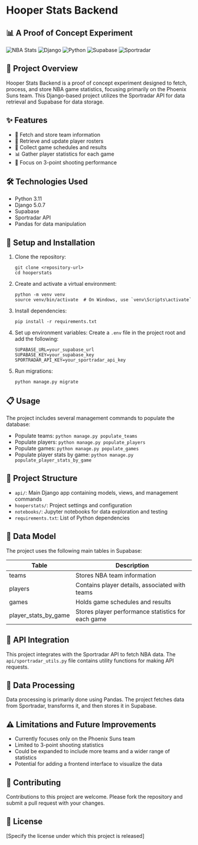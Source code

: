 # Hooper Stats Backend

## 📊 A Proof of Concept Experiment

![NBA Stats](https://img.shields.io/badge/NBA-Stats-orange)
![Django](https://img.shields.io/badge/Django-5.0.7-green)
![Python](https://img.shields.io/badge/Python-3.11-blue)
![Supabase](https://img.shields.io/badge/Supabase-Database-lightgrey)
![Sportradar](https://img.shields.io/badge/Sportradar-API-red)

## 🏀 Project Overview

Hooper Stats Backend is a proof of concept experiment designed to fetch, process, and store NBA game statistics, focusing primarily on the Phoenix Suns team. This Django-based project utilizes the Sportradar API for data retrieval and Supabase for data storage.

## ✨ Features

- 🏢 Fetch and store team information
- 👥 Retrieve and update player rosters
- 📅 Collect game schedules and results
- 📊 Gather player statistics for each game
- 🎯 Focus on 3-point shooting performance

## 🛠 Technologies Used

- Python 3.11
- Django 5.0.7
- Supabase
- Sportradar API
- Pandas for data manipulation

## 🚀 Setup and Installation

1. Clone the repository:

   ```
   git clone <repository-url>
   cd hooperstats
   ```

2. Create and activate a virtual environment:

   ```
   python -m venv venv
   source venv/bin/activate  # On Windows, use `venv\Scripts\activate`
   ```

3. Install dependencies:

   ```
   pip install -r requirements.txt
   ```

4. Set up environment variables:
   Create a `.env` file in the project root and add the following:

   ```
   SUPABASE_URL=your_supabase_url
   SUPABASE_KEY=your_supabase_key
   SPORTRADAR_API_KEY=your_sportradar_api_key
   ```

5. Run migrations:
   ```
   python manage.py migrate
   ```

## 📋 Usage

The project includes several management commands to populate the database:

- Populate teams: `python manage.py populate_teams`
- Populate players: `python manage.py populate_players`
- Populate games: `python manage.py populate_games`
- Populate player stats by game: `python manage.py populate_player_stats_by_game`

## 📁 Project Structure

- `api/`: Main Django app containing models, views, and management commands
- `hooperstats/`: Project settings and configuration
- `notebooks/`: Jupyter notebooks for data exploration and testing
- `requirements.txt`: List of Python dependencies

## 💾 Data Model

The project uses the following main tables in Supabase:

| Table                | Description                                        |
| -------------------- | -------------------------------------------------- |
| teams                | Stores NBA team information                        |
| players              | Contains player details, associated with teams     |
| games                | Holds game schedules and results                   |
| player_stats_by_game | Stores player performance statistics for each game |

## 🔗 API Integration

This project integrates with the Sportradar API to fetch NBA data. The `api/sportradar_utils.py` file contains utility functions for making API requests.

## 🔄 Data Processing

Data processing is primarily done using Pandas. The project fetches data from Sportradar, transforms it, and then stores it in Supabase.

## ⚠️ Limitations and Future Improvements

- Currently focuses only on the Phoenix Suns team
- Limited to 3-point shooting statistics
- Could be expanded to include more teams and a wider range of statistics
- Potential for adding a frontend interface to visualize the data

## 🤝 Contributing

Contributions to this project are welcome. Please fork the repository and submit a pull request with your changes.

## 📄 License

[Specify the license under which this project is released]
